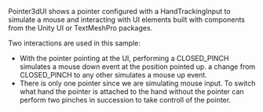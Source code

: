 ﻿Pointer3dUI shows a pointer configured with a HandTrackingInput to simulate a mouse and interacting with UI elements built with components from the Unity UI or TextMeshPro packages.

Two interactions are used in this sample:
* With the pointer pointing at the UI, performing a CLOSED_PINCH simulates a mouse down event at the position pointed up. a change from CLOSED_PINCH to any other simulates a mouse up event.
* There is only one pointer since we are simulating mouse input. To switch what hand the pointer is attached to the hand without the pointer can perform two pinches in succession to take controll of the pointer.